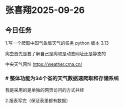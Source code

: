 # 张喜翔2025-09-26
## 今日任务




1.写一个爬取中国气象局天气的任务
python 版本 3.13

爬虫首先是要了解自己是爬取是动态网址还是静态的

中央天气网址 https://weather.cma.cn/

### # 整体功能为34个省的天气数据速爬取和存储系统


我是采用的是单独的网页访问的方式并经




2.报表写完（保证表里都有数据）
